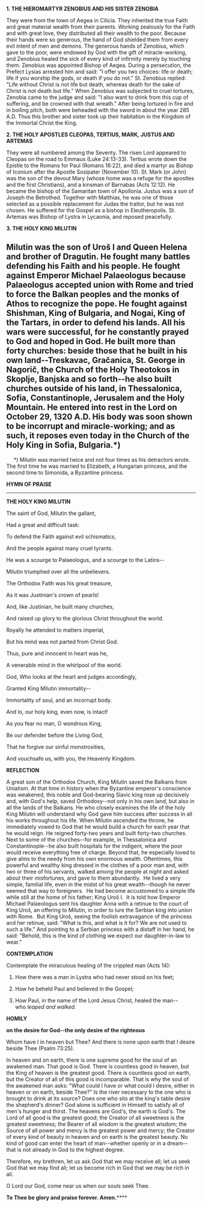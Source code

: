 
**1. THE HIEROMARTYR ZENOBIUS AND HIS SISTER ZENOBIA**

They were from the town of Aegea in Cilicia. They inherited the true Faith and great material wealth from their parents. Working zealously for the Faith and with great love, they distributed all their wealth to the poor. Because their hands were so generous, the hand of God shielded them from every evil intent of men and demons. The generous hands of Zenobius, which gave to the poor, were endowed by God with the gift of miracle-working, and Zenobius healed the sick of every kind of infirmity merely by touching them. Zenobius was appointed Bishop of Aegea. During a persecution, the Prefect Lysias arrested him and said: "I offer you two choices: life or death; life if you worship the gods, or death if you do not." St. Zenobius replied: "Life without Christ is not life but death, whereas death for the sake of Christ is not death but life." When Zenobius was subjected to cruel tortures, Zenobia came to the judge and said: "I also want to drink from this cup of suffering, and be crowned with that wreath." After being tortured in fire and in boiling pitch, both were beheaded with the sword in about the year 285 A.D. Thus this brother and sister took up their habitation in the Kingdom of the Immortal Christ the King.

**2. THE HOLY APOSTLES CLEOPAS, TERTIUS, MARK, JUSTUS AND ARTEMAS**

They were all numbered among the Seventy. The risen Lord appeared to Cleopas on the road to Emmaus (Luke 24:13-33). Tertius wrote down the Epistle to the Romans for Paul (Romans 16:22), and died a martyr as Bishop of Iconium after the Apostle Sosipater (November 10). St. Mark (or John) was the son of the devout Mary (whose home was a refuge for the apostles and the first Christians), and a kinsman of Barnabas (Acts 12:12). He became the bishop of the Samaritan town of Apollonia. Justus was a son of Joseph the Betrothed. Together with Matthias, he was one of those selected as a possible replacement for Judas the traitor, but he was not chosen. He suffered for the Gospel as a bishop in Eleutheropolis. St. Artemas was Bishop of Lystra in Lycaonia, and reposed peacefully.

**3. THE HOLY KING MILUTIN**

Milutin was the son of Uroš I and Queen Helena and brother of Dragutin. He fought many battles defending his Faith and his people. He fought against Emperor Michael Palaeologus because Palaeologus accepted union with Rome and tried to force the Balkan peoples and the monks of Athos to recognize the pope. He fought against Shishman, King of Bulgaria, and Nogai, King of the Tartars, in order to defend his lands. All his wars were successful, for he constantly prayed to God and hoped in God. He built more than forty churches: beside those that he built in his own land--Treskavac, Gračanica, St. George in Nagorič, the Church of the Holy Theotokos in Skoplje, Banjska and so forth--he also built churches outside of his land, in Thessalonica, Sofia, Constantinople, Jerusalem and the Holy Mountain. He entered into rest in the Lord on October 29, 1320 A.D. His body was soon shown to be incorrupt and miracle-working; and as such, it reposes even today in the Church of the Holy King in Sofia, Bulgaria.*)
--------------------
     *) Milutin was married twice and not four times as his detractors wrote.  The first time he was married to Elizabeth, a Hungarian princess, and the second time to Simonida, a Byzantine princess.



**HYMN OF PRAISE**
****

**THE HOLY KING MILUTIN**

The saint of God, Milutin the gallant,

Had a great and difficult task:

To defend the Faith against evil schismatics,

And the people against many cruel tyrants.

He was a scourge to Palaeologus, and a scourge to the Latins--

Milutin triumphed over all the unbelievers.

The Orthodox Faith was his great treasure,

As it was Justinian's crown of pearls!

And, like Justinian, he built many churches,

And raised up glory to the glorious Christ throughout the world.

Royally he attended to matters imperial,

But his mind was not parted from Christ God.

Thus, pure and innocent in heart was he,

A venerable mind in the whirlpool of the world.

God, Who looks at the heart and judges accordingly,

Granted King Milutin immortality--

Immortality of soul, and an incorrupt body.

And lo, our holy king, even now, is intact!

As you fear no man, O wondrous King,

Be our defender before the Living God,

That he forgive our sinful monstrosities,

And vouchsafe us, with you, the Heavenly Kingdom.


**REFLECTION**

A great son of the Orthodox Church, King Milutin saved the Balkans from Uniatism. At that time in history when the Byzantine emperor's conscience was weakened, this noble and God-bearing Slavic king rose up decisively and, with God's help, saved Orthodoxy--not only in his own land, but also in all the lands of the Balkans. He who closely examines the life of the holy King Milutin will understand why God gave him success after success in all his works throughout his life. When Milutin ascended the throne, he immediately vowed to God that he would build a church for each year that he would reign. He reigned forty-two years and built forty-two churches. Next to some of the churches--for example, in Thessalonica and Constantinople--he also built hospitals for the indigent, where the poor would receive everything free of charge. Beyond that, he especially loved to give alms to the needy from his own enormous wealth. Oftentimes, this powerful and wealthy king dressed in the clothes of a poor man and, with two or three of his servants, walked among the people at night and asked about their misfortunes, and gave to them abundantly.  He lived a very simple, familial life, even in the midst of his great wealth--though he never seemed that way to foreigners.  He had become accustomed to a simple life while still at the home of his father; King Uroš I.  It is told how Emperor Michael Palaeologus sent his daughter Anna with a retinue to the court of King Uroš, an offering to Milutin, in order to lure the Serbian king into union with Rome.  But King Uroš, seeing the foolish extravagance of the princess and her retinue, said: "What is this, and what is it for? We are not used to such a life." And pointing to a Serbian princess with a distaff in her hand, he said: "Behold, this is the kind of clothing we expect our daughter-in-law to wear."



**CONTEMPLATION**

Contemplate the miraculous healing of the crippled man (Acts 14):

1.  How there was a man in Lystra who had never stood on his feet;

1.  How he beheld Paul and believed in the Gospel;

1.  How Paul, in the name of the Lord Jesus Christ, healed the man--who *leaped and walked*.



**HOMILY**

**on the desire for God--the only desire of the righteous**

Whom have I in heaven but Thee? And there is none upon earth that I desire beside Thee (Psalm 73:25).

In heaven and on earth, there is one supreme good for the soul of an awakened man. That good is God. There is countless good in heaven, but the King of heaven is the greatest good. There is countless good on earth, but the Creator of all of this good is incomparable. That is why the soul of the awakened man asks: "What could I have or what could I desire, either in heaven or on earth, beside Thee?" Is the river necessary to the one who is brought to drink at its source? Does one who sits at the king's table desire the shepherd's dinner? God alone is sufficient in Himself to satisfy all of men's hunger and thirst. The heavens are God's, the earth is God's. The Lord of all good is the greatest good; the Creator of all sweetness is the greatest sweetness; the Bearer of all wisdom is the greatest wisdom; the Source of all power and mercy is the greatest power and mercy; the Creator of every kind of beauty in heaven and on earth is the greatest beauty. No kind of good can enter the heart of man--whether openly or in a dream--that is not already in God to the highest degree.

Therefore, my brethren, let us ask God that we may receive all; let us seek God that we may find all; let us become rich in God that we may be rich in all.

O Lord our God, come near us when our souls seek Thee.

**To Thee be glory and praise forever. Amen.******
